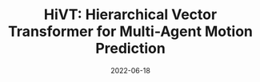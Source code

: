 ---
title: "HiVT: Hierarchical Vector Transformer for Multi-Agent Motion Prediction"
collection: publications
permalink: /publication/hivt
excerpt: 'A hierarchical, translation-invariant, and rotation-invariant Transformer model for fast and accurate multi-agent motion prediction.'
date: 2022-06-18
venue: 'CVPR 2022'
paperurl: 'https://openaccess.thecvf.com/content/CVPR2022/papers/Zhou_HiVT_Hierarchical_Vector_Transformer_for_Multi-Agent_Motion_Prediction_CVPR_2022_paper.pdf'
imgurl: 'hivt.png'
show: true
authors:
    - name: Zikang Zhou
    - name: Luyao Ye
    - name: Jianping Wang
    - name: Kui Wu
    - name: Kejie Lu
links:
    - name: Paper
      link: https://openaccess.thecvf.com/content/CVPR2022/papers/Zhou_HiVT_Hierarchical_Vector_Transformer_for_Multi-Agent_Motion_Prediction_CVPR_2022_paper.pdf
    - name: Github
      link: https://github.com/ZikangZhou/HiVT
---